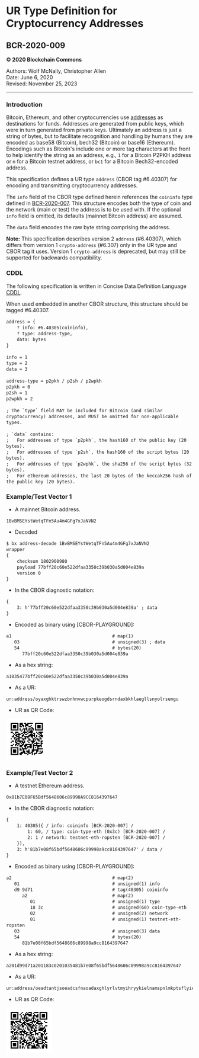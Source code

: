 # UR Type Definition for Cryptocurrency Addresses

## BCR-2020-009

**© 2020 Blockchain Commons**

Authors: Wolf McNally, Christopher Allen<br/>
Date: June 6, 2020<br/>
Revised: November 25, 2023

---

### Introduction

Bitcoin, Ethereum, and other cryptocurrencies use [addresses](https://en.bitcoin.it/wiki/Address) as destinations for funds. Addresses are generated from public keys, which were in turn generated from private keys. Ultimately an address is just a string of bytes, but to facilitate recognition and handling by humans they are encoded as base58 (Bitcoin), bech32 (Bitcoin) or base16 (Ethereum). Encodings such as Bitcoin's include one or more tag characters at the front to help identify the string as an address, e.g., `1` for a Bitcoin P2PKH address or `m` for a Bitcoin testnet address, or `bc1` for a Bitcoin Bech32-encoded address.

This specification defines a UR type `address` (CBOR tag #6.40307) for encoding and transmitting cryptocurrency addresses.

The `info` field of the CBOR type defined herein references the `coininfo` type defined in [BCR-2020-007](bcr-2020-007-hdkey.md). This structure encodes both the type of coin and the network (main or test) the address is to be used with. If the optional `info` field is omitted, its defaults (mainnet Bitcoin address) are assumed.

The `data` field encodes the raw byte string comprising the address.

**Note:** This specification describes version 2 `address` (#6.40307), which differs from version 1 `crypto-address` (#6.307) only in the UR type and CBOR tag it uses. Version 1 `crypto-address` is deprecated, but may still be supported for backwards compatibility.

### CDDL

The following specification is written in Concise Data Definition Language [CDDL](https://tools.ietf.org/html/rfc8610).

When used embedded in another CBOR structure, this structure should be tagged #6.40307.

```
address = {
	? info: #6.40305(coininfo),
	? type: address-type,
	data: bytes
}

info = 1
type = 2
data = 3

address-type = p2pkh / p2sh / p2wpkh
p2pkh = 0
p2sh = 1
p2wpkh = 2

; The `type` field MAY be included for Bitcoin (and similar cryptocurrency) addresses, and MUST be omitted for non-applicable types.

; `data` contains:
;   For addresses of type `p2pkh`, the hash160 of the public key (20 bytes).
;   For addresses of type `p2sh`, the hash160 of the script bytes (20 bytes).
;   For addresses of type `p2wphk`, the sha256 of the script bytes (32 bytes).
;   For ethereum addresses, the last 20 bytes of the keccak256 hash of the public key (20 bytes).
```

### Example/Test Vector 1

* A mainnet Bitcoin address.

```
1BvBMSEYstWetqTFn5Au4m4GFg7xJaNVN2
```

* Decoded

```
$ bx address-decode 1BvBMSEYstWetqTFn5Au4m4GFg7xJaNVN2
wrapper
{
    checksum 1802900980
    payload 77bff20c60e522dfaa3350c39b030a5d004e839a
    version 0
}
```

* In the CBOR diagnostic notation:

```
{
	3: h'77bff20c60e522dfaa3350c39b030a5d004e839a' ; data
}
```

* Encoded as binary using [CBOR-PLAYGROUND]:

```
a1                                      # map(1)
   03                                   # unsigned(3) ; data
   54                                   # bytes(20)
      77bff20c60e522dfaa3350c39b030a5d004e839a
```

* As a hex string:

```
a1035477bff20c60e522dfaa3350c39b030a5d004e839a
```

* As a UR:

```
ur:address/oyaxghktrswzbnhnvwcpurpkeogdsrndaxbkhlaegllsnyolrsemgu
```

* UR as QR Code:

![](bcr-2020-009/1.png)

### Example/Test Vector 2

* A testnet Ethereum address.

```
0x81b7E08F65Bdf5648606c89998A9CC8164397647
```

* In the CBOR diagnostic notation:

```
{
	1: 40305({ / info: coininfo [BCR-2020-007] /
		1: 60, / type: coin-type-eth (0x3c) [BCR-2020-007] /
		2: 1 / network: testnet-eth-ropsten [BCR-2020-007] /
	}),
	3: h'81b7e08f65bdf5648606c89998a9cc8164397647' / data /
}
```

* Encoded as binary using [CBOR-PLAYGROUND]:

```
a2                                      # map(2)
   01                                   # unsigned(1) info
   d9 9d71                              # tag(40305) coininfo
      a2                                # map(2)
         01                             # unsigned(1) type
         18 3c                          # unsigned(60) coin-type-eth
         02                             # unsigned(2) network
         01                             # unsigned(1) testnet-eth-ropsten
   03                                   # unsigned(3) data
   54                                   # bytes(20)
      81b7e08f65bdf5648606c89998a9cc8164397647
```

* As a hex string:

```
a201d99d71a201183c0201035481b7e08f65bdf5648606c89998a9cc8164397647
```

* As a UR:

```
ur:address/oeadtantjsoeadcsfnaoadaxghlyrlvtmyihryykielnamspnlmkptsflyieeskoflkovdfdlb
```

* UR as QR Code:

![](bcr-2020-009/2.png)
